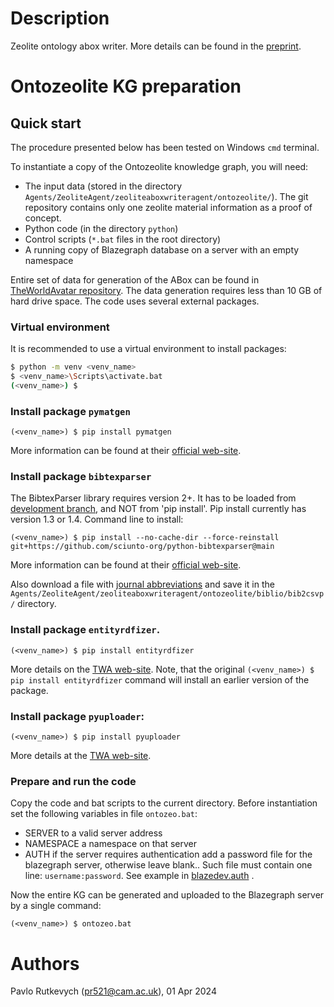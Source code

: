 
# Description #

Zeolite ontology abox writer.
More details can be found in the [preprint](https://como.ceb.cam.ac.uk/preprints/321/).


# Ontozeolite KG preparation

## Quick start

The procedure presented below has been tested on Windows `cmd` terminal.

To instantiate a copy of the Ontozeolite knowledge graph, you will need:

- The input data (stored in the directory `Agents/ZeoliteAgent/zeoliteaboxwriteragent/ontozeolite/`).
  The git repository contains only one zeolite material information as a proof of concept.
- Python code (in the directory `python`)
- Control scripts (`*.bat` files in the root directory)
- A running copy of Blazegraph database on a server with an empty namespace

Entire set of data for generation of the ABox can be found in
[TheWorldAvatar repository](https://www.dropbox.com/scl/fo/i750y84mbh1t8u78vyfwt/AJVlAWA9ImXv_pkeAruZ-Rw?rlkey=g5vpqqba7zltcwbgly1qllw23&st=k9k8a6ru&dl=0).
The data generation requires less than 10 GB of hard drive space.
The code uses several external packages.

### Virtual environment
It is recommended to use a virtual environment to install packages:

```bash
$ python -m venv <venv_name>
$ <venv_name>\Scripts\activate.bat
(<venv_name>) $
```

### Install package `pymatgen`

`(<venv_name>) $ pip install pymatgen`

More information can be found at their [official web-site](https://pymatgen.org/installation.html).

### Install package `bibtexparser`

The BibtexParser library requires version 2+. It has to be loaded from
[development branch](https://github.com/sciunto-org/python-bibtexparser),
and NOT from 'pip install'.
Pip install currently has version 1.3 or 1.4.
Command line to install:

`(<venv_name>) $ pip install --no-cache-dir --force-reinstall git+https://github.com/sciunto-org/python-bibtexparser@main`

More information can be found at their [official web-site](https://github.com/sciunto-org/python-bibtexparser).

Also download a file with [journal abbreviations](https://github.com/jxhe/bib-journal-abbreviation/blob/master/journals.json)
and save it in the `Agents/ZeoliteAgent/zeoliteaboxwriteragent/ontozeolite/biblio/bib2csvp/` directory.

### Install package `entityrdfizer`.

`(<venv_name>) $ pip install entityrdfizer`

More details on the [TWA web-site](https://github.com/cambridge-cares/TheWorldAvatar/tree/main/EntityRDFizer).
Note, that the original `(<venv_name>) $ pip install entityrdfizer` command
will install an earlier version of the package.

### Install package `pyuploader`:

`(<venv_name>) $ pip install pyuploader`

More details at the [TWA web-site](https://github.com/cambridge-cares/TheWorldAvatar/tree/main/JPS_BASE_LIB/python_uploader).

### Prepare and run the code
Copy the code and bat scripts to the current directory.
Before instantiation set the following
variables in file `ontozeo.bat`:
- SERVER to a valid server address
- NAMESPACE a namespace on that server
- AUTH if the server requires authentication add a password file for the blazegraph server,
  otherwise leave blank..
  Such file must contain one line: `username:password`.
  See example in
  [blazedev.auth](https://github.com/cambridge-cares/TheWorldAvatar/tree/main/Agents/ZeoliteAgent/zeoliteaboxwriteragent/blazedev.auth) .

Now the entire KG can be generated and uploaded to the Blazegraph server by a single command:

`(<venv_name>) $ ontozeo.bat`

# Authors #
Pavlo Rutkevych (pr521@cam.ac.uk), 01 Apr 2024

